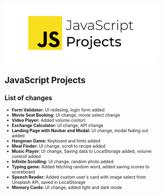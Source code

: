 ![Java Script Projects](cover.png)

# JavaScript Projects

## List of changes

- **Form Validator:** UI redesing, login form added
- **Movie Seat Booking:** UI change, movie select change
- **Video Player:** Added volume contorl
- **Exchange Calculator:** UI change, API change
- **Landing Page with Navbar and Modal:** UI change, modal fading out added
- **Hangman Game:** Keyboard and hints added
- **Meal Finder:** UI change, scroll to recipe added
- **Music Player:** UI change, Saving data to LocalStorage added, volume controll added
- **Infinite Scrolling:** UI change, random photo added
- **Typing game:** Added fetching random word, added saving scores to scoreboard
- **Speech Reader:** Added custom user's card with image select from Unsplash API, saved in LocalStorage
- **Memory Cards:** UI change, added light and dark mode

